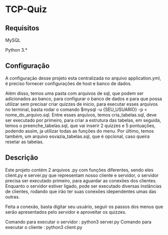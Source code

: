 # TCP-Quiz

## Requisitos

MySQL

Python 3.*

## Configuração

A configuração desse projeto esta centralizada no arquivo application.yml, é preciso fornecer configurações de host e banco de dados.

Além disso, temos uma pasta com arquivos de sql, que podem ser adicionados ao banco, para configurar o banco de dados e para que possa utilizar sem precisar criar quizzes de inicio, para executar esses arquivos no terminal, basta rodar o comando $mysql -u {SEU_USUARIO} -p < nome_do_arquivo.sql. Entre esses arquivos, temos cria_tabelas.sql, deve ser executado por primeiro, para criar a estrutura das tabelas, em seguida, temos o preenche_tabelas.sql, que vai inserir 2 quizzes e 5 pontuações, podendo assim, ja utilizar todas as funções do menu. Por último, temos também, um arquivo esvazia_tabelas.sql, que é opcional, caso queira resetar as tabelas.

## Descrição

Este projeto contém 2 arquivos .py com funções diferentes, sendo eles client.py e server.py que representam nosso cliente e servidor, o servidor precisa ser executado primeiro, para aguardar as conexões dos clientes. Enquanto o servidor estiver ligado, pode ser executado diversas instâncias de clientes, rodando  que irão ter suas conexões idependentes umas das outras.

Feita a conexão, basta digitar seu usuário, seguir os passos dos menus que serão apresentados pelo servidor e aproveitar os quizzes.

Comando para executar o servidor : python3 server.py
Comando para executar o cliente  : python3 client.py
